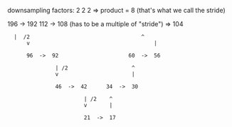 

downsampling factors: 2 2 2 ⇒ product = 8 (that's what we call the stride)

196  ->  192                                     112  -> 108 (has to be a multiple of "stride") ⇒ 104

	  |  /2                                   ^
          v                                       |

          96  ->  92                      60  ->  56

                   | /2                    ^
                   v                       |

                   46  ->  42      34  ->  30

                            | /2    ^
                            v       |

                            21  ->  17
